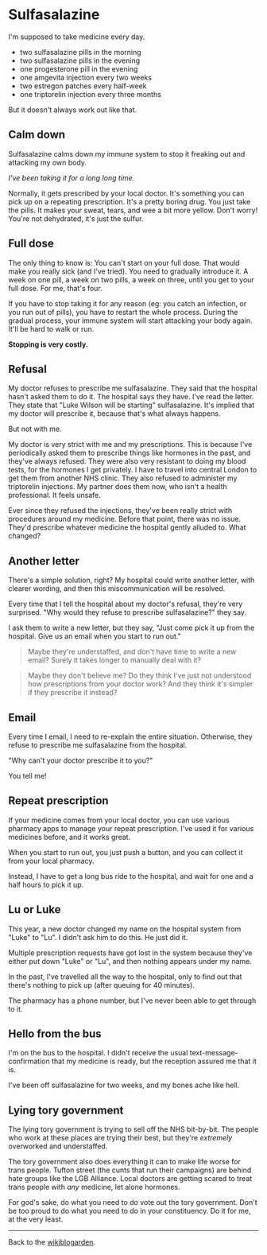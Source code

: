 # Sulfasalazine

I'm supposed to take medicine every day.

- two sulfasalazine pills in the morning
- two sulfasalazine pills in the evening
- one progesterone pill in the evening
- one amgevita injection every two weeks
- two estregon patches every half-week
- one triptorelin injection every three months

But it doesn't always work out like that.

## Calm down

Sulfasalazine calms down my immune system to stop it freaking out and attacking my own body.

*I've been taking it for a long long time.*

Normally, it gets prescribed by your local doctor. It's something you can pick up on a repeating prescription. It's a pretty boring drug. You just take the pills. It makes your sweat, tears, and wee a bit more yellow. Don't worry! You're not dehydrated, it's just the sulfur.

## Full dose

The only thing to know is: You can't start on your full dose. That would make you really sick (and I've tried). You need to gradually introduce it. A week on one pill, a week on two pills, a week on three, until you get to your full dose. For me, that's four.

If you have to stop taking it for any reason (eg: you catch an infection, or you run out of pills), you have to restart the whole process. During the gradual process, your immune system will start attacking your body again. It'll be hard to walk or run.

**Stopping is very costly.**

## Refusal

My doctor refuses to prescribe me sulfasalazine. They said that the hospital hasn't asked them to do it. The hospital says they have. I've read the letter. They state that "Luke Wilson will be starting" sulfasalazine. It's implied that my doctor will prescribe it, because that's what always happens.

But not with me.

My doctor is very strict with me and my prescriptions. This is because I've periodically asked them to prescribe things like hormones in the past, and they've always refused. They were also very resistant to doing my blood tests, for the hormones I get privately. I have to travel into central London to get them from another NHS clinic. They also refused to administer my triptorelin injections. My partner does them now, who isn't a health professional. It feels unsafe.

Ever since they refused the injections, they've been really strict with procedures around my medicine. Before that point, there was no issue. They'd prescribe whatever medicine the hospital gently alluded to. What changed?

## Another letter

There's a simple solution, right? My hospital could write another letter, with clearer wording, and then this miscommunication will be resolved.

Every time that I tell the hospital about my doctor's refusal, they're very surprised. "Why would they refuse to prescribe sulfasalazine?" they say.

I ask them to write a new letter, but they say, "Just come pick it up from the hospital. Give us an email when you start to run out."

> Maybe they're understaffed, and don't have time to write a new email? Surely it takes longer to manually deal with it?

> Maybe they don't believe me? Do they think I've just not understood how prescriptions from your doctor work? And they think it's simpler if they prescribe it instead?

## Email

Every time I email, I need to re-explain the entire situation. Otherwise, they refuse to prescribe me sulfasalazine from the hospital.

"Why can't your doctor prescribe it to you?"

You tell me!

## Repeat prescription

If your medicine comes from your local doctor, you can use various pharmacy apps to manage your repeat prescription. I've used it for various medicines before, and it works great.

When you start to run out, you just push a button, and you can collect it from your local pharmacy.

Instead, I have to get a long bus ride to the hospital, and wait for one and a half hours to pick it up.

## Lu or Luke

This year, a new doctor changed my name on the hospital system from "Luke" to "Lu". I didn't ask him to do this. He just did it.

Multiple prescription requests have got lost in the system because they've either put down "Luke" or "Lu", and then nothing appears under my name. 

In the past, I've travelled all the way to the hospital, only to find out that there's nothing to pick up (after queuing for 40 minutes).

The pharmacy has a phone number, but I've never been able to get through to it.

## Hello from the bus

I'm on the bus to the hospital. I didn't receive the usual text-message-confirmation that my medicine is ready, but the reception assured me that it is.

I've been off sulfasalazine for two weeks, and my bones ache like hell.

## Lying tory government

The lying tory government is trying to sell off the NHS bit-by-bit. The people who work at these places are trying their best, but they're *extremely* overworked and understaffed.

The tory government also does everything it can to make life worse for trans people. Tufton street (the cunts that run their campaigns) are behind hate groups like the LGB Alliance. Local doctors are getting scared to treat trans people with *any* medicine, let alone hormones.

For god's sake, do what you need to do vote out the tory government. Don't be too proud to do what you need to do in your constituency. Do it for me, at the very least.

---

Back to the [wikiblogarden](/wikiblogarden).
